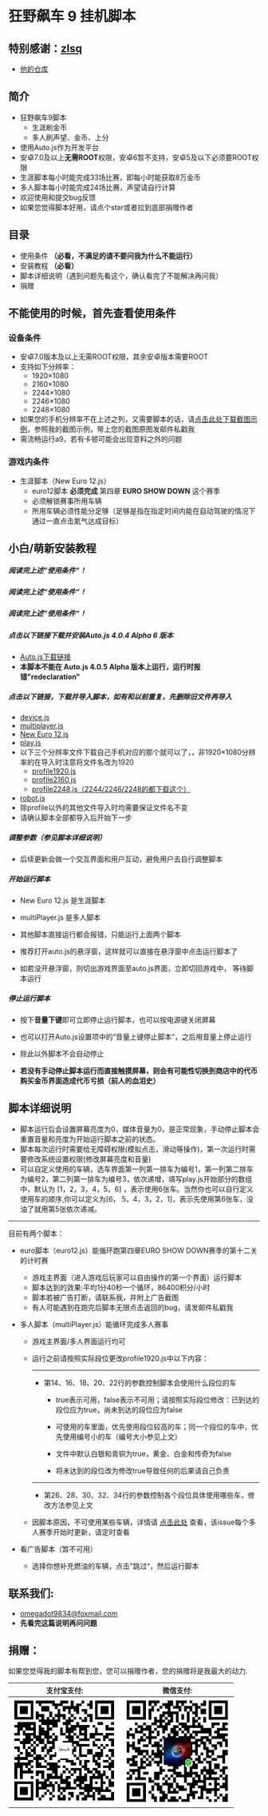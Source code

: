 # 狂野飙车 9 挂机脚本

## 特别感谢：<a href = "https://github.com/zlsq" target = "_blank">zlsq</a>

* <a href = "https://github.com/zlsq/A9" target = "_blank">他的仓库</a>

## 简介
* 狂野飙车9脚本
  * 生涯刷金币
  * 多人刷声望、金币、上分
* 使用Auto.js作为开发平台
* 安卓7.0及以上**无需ROOT**权限，安卓6暂不支持，安卓5及以下必须要ROOT权限
* 生涯脚本每小时能完成33场比赛，即每小时能获取8万金币
* 多人脚本每小时能完成24场比赛，声望请自行计算
* 欢迎使用和提交bug反馈
* 如果您觉得脚本好用，请点个star或者拉到底部捐赠作者

## 目录

* 使用条件 **（必看，不满足的请不要问我为什么不能运行）** 
* 安装教程 **（必看）** 
* 脚本详细说明（遇到问题先看这个，确认看完了不能解决再问我）
* 捐赠

## 不能使用的时候，首先查看使用条件

### 设备条件

* 安卓7.0版本及以上无需ROOT权限，其余安卓版本需要ROOT
* 支持如下分辨率：
  * 1920×1080
  * 2160×1080
  * 2244×1080
  * 2246×1080
  * 2248×1080
* 如果您的手机分辨率不在上述之列，又需要脚本的话，请<a href="https://github.com/Dr-Omega9834/Asphalt9/releases/download/1.0/Screenshots.zip">点击此处下载截图示例</a>，参照我的截图示例，带上您的截图原图发邮件私戳我
* 需流畅运行a9，若有卡顿可能会出现意料之外的问题

### 游戏内条件

* 生涯脚本（New Euro 12.js）
  * euro12脚本 **必须完成** 第四章 **EURO SHOW DOWN** 这个赛季
  * 必须解锁赛事所用车辆
  * 所用车辆必须性能分足够（足够是指在指定时间内能在自动驾驶的情况下通过一直点击氮气达成目标）

## 小白/萌新安装教程

##### 阅读完上述“使用条件“！ 

##### 阅读完上述“使用条件“！

##### 阅读完上述“使用条件“！

##### 点击以下链接下载并安装Auto.js 4.0.4 Alpha 6 版本

* <a href="https://github.com/hyb1996/Auto.js/releases/download/4.0.4Alpha6/commonRelease-4.0.4.Alpha6.apk">Auto.js下载链接</a>
* **本脚本不能在 Auto.js 4.0.5 Alpha 版本上运行，运行时报错"redeclaration"**

##### 点击以下链接，下载并导入脚本，*如有和以前重复，先删除旧文件再导入*

* <a href="https://github.com/Dr-Omega9834/Asphalt9/releases/download/1.2/device.js">device.js</a>
* <a href="https://github.com/Dr-Omega9834/Asphalt9/releases/download/1.2/multiplayer.js">multiplayer.js</a>
* <a href="https://github.com/Dr-Omega9834/Asphalt9/releases/download/1.2/New.Euro.12.js">New Euro 12.js</a>
* <a href="https://github.com/Dr-Omega9834/Asphalt9/releases/download/1.2/play.js">play.js</a>
* 以下三个分辨率文件下载自己手机对应的那个就可以了，，非1920×1080分辨率的在导入时注意将文件名改为1920
  * <a href="https://github.com/Dr-Omega9834/Asphalt9/releases/download/1.2/profile1920.js">profile1920.js</a>
  * <a href="https://github.com/Dr-Omega9834/Asphalt9/releases/download/1.2/profile2160.js">profile2160.js</a>
  * <a href="https://github.com/Dr-Omega9834/Asphalt9/releases/download/1.2/profile2248.js">profile2248.js（2244/2246/2248的都下载这个）</a>
* <a href="https://github.com/Dr-Omega9834/Asphalt9/releases/download/1.2/robot.js">robot.js</a>
* 除profile以外的其他文件导入时均需要保证文件名不变
* 请确认脚本全部都导入后开始下一步

##### 调整参数（参见脚本详细说明）

* 后续更新会做一个交互界面和用户互动，避免用户去自行调整脚本

##### 开始运行脚本

* New Euro 12.js 是生涯脚本

* multiPlayer.js 是多人脚本

* 其他脚本直接运行都会报错，只能运行上面两个脚本

* 推荐打开auto.js的悬浮窗，这样就可以直接在悬浮窗中点击运行脚本了

* 如若没开悬浮窗，则切出游戏界面至auto.js界面，立即切回游戏中， 等待脚本运行

##### 停止运行脚本

* 按下**音量下键**即可立即停止运行脚本，也可以按电源键关闭屏幕
* 也可以打开Auto.js设置项中的“音量上键停止脚本”，之后用音量上停止运行

* 除此以外脚本不会自动停止
* **若没有手动停止脚本运行而直接触摸屏幕，则会有可能性切换到商店中的代币购买金币界面造成代币亏损（前人的血泪史）**

## 脚本详细说明
* 脚本运行后会设置屏幕亮度为0，媒体音量为0，是正常现象，手动停止脚本会重置音量和亮度为开始运行脚本之前的状态。
* 脚本每次运行时需要给无障碍权限(模拟点击，滑动等操作)，第一次运行时需要修改系统设置权限(修改屏幕亮度和音量)
* 可以自定义使用的车辆，选车界面第一列第一排车为编号1，第一列第二排车为编号2，第二列第一排车为编号3，依次递增，填写play.js开始部分的数组中，默认为 [1，2，3，4，5，6] ，表示使用6张车。当然你也可以自行定义使用车的顺序,你可以定义为[6， 5，4，3，2，1]，表示先使用第6张车，没油了就用第5张依次递减。

---

目前有两个脚本：

* euro脚本（euro12.js）能循环跑第四章EURO SHOW DOWN赛季的第十二关的计时赛

    * 游戏主界面（进入游戏后玩家可以自由操作的第一个界面）运行脚本
    * 脚本达到的效果:平均1分40秒一个循环，86400积分/小时
    * 脚本若被广告打断，请联系我，并附上广告截图
    * 有人可能遇到在跑完后脚本无限点击返回的bug，请发邮件私戳我

* 多人脚本（multiPlayer.js）能循环完成多人赛事
    * 游戏主界面/多人界面运行均可

    * 运行之前请按照实际段位更改profile1920.js中以下内容：

      ---

      * 第14、16、18、20、22行的参数控制脚本会使用什么段位的车

        * true表示可用，false表示不可用；请按照实际段位修改：已到达的段位应为true，尚未到达的段位应为false

        * 可使用的车里面，优先使用段位较高的车；同一个段位的车中，优先使用编号小的车（编号大小参见上文）

        * 文件中默认白银和青铜为true，黄金、白金和传奇为false

        * 将未达到的段位改为修改true导致任何的后果请自己负责

      ---

      * 第26、28、30、32、34行的参数控制各个段位具体使用哪些车，修改方法参见上文

    * 因脚本原因，不可使用某些车辆，详情请 <a href="https://github.com/Dr-Omega9834/Asphalt9/issues/3">点击此处</a> 查看，该issue每个多人赛季开始时更新，请定时查看

* 看广告脚本（暂不可用）

    * 选择你想补充燃油的车辆，点击”跳过“，然后运行脚本

## 联系我们:
* omegadot9834@foxmail.com
* **先看完这篇说明再问问题**

## 捐赠：
如果您觉得我的脚本有帮到您，您可以捐赠作者，您的捐赠将是我最大的动力.<br/>

| 支付宝支付: | 微信支付: |
| ---------- | -------- |
| ![alipay](../pay/alipay.png) | ![wechat](../pay/wechat.png) |


